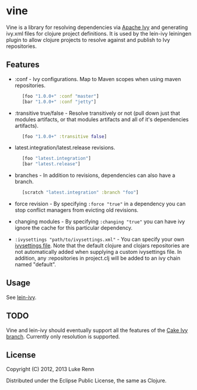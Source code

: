 # vine

Vine is a library for resolving dependencies via
[Apache Ivy](http://ant.apache.org/ivy/) and generating ivy.xml files for clojure project definitions.
It is used by the lein-ivy leiningen plugin to allow clojure projects to resolve against and publish to Ivy repositories.

## Features

* :conf - Ivy configurations.  Map to Maven scopes when using maven
  repositories.

```clojure
      [foo "1.0.0+" :conf "master"]
      [bar "1.0.0+" :conf "jetty"]
```      
      

* :transitive true/false - Resolve transitively or not (pull down just that modules artifacts, or that modules artifacts and all of it's dependencies artifacts).

```clojure
      [foo "1.0.0+" :transitive false]
```

* latest.integration/latest.release revisions.

```clojure      
      [foo "latest.integration"]
      [bar "latest.release"]
```

* branches - In addition to revisions, dependencies can also have a branch.  

```clojure      
      [scratch "latest.integration" :branch "foo"]
```

* force revision - By specifying `:force "true"` in a dependency you can stop conflict managers from evicting old revisions.

* changing modules - By specifying `:changing "true"` you can have ivy ignore the cache for this particular dependency.

* `:ivysettings "path/to/ivysettings.xml"` - You can specify your own [ivysettings file](http://ant.apache.org/ivy/history/latest-milestone/settings.html).  Note that the default clojure and clojars repositories are not automatically added when supplying a custom ivysettings file.  In addition, any :repositories in project.clj will be added to an ivy chain named "default".

## Usage

See [lein-ivy](https://github.com/lrenn/lein-ivy).
     
## TODO

Vine and lein-ivy should eventually support all the features of the 
[Cake Ivy branch](https://github.com/lrenn/cake/wiki/Ivy).  Currently only resolution is supported.

## License

Copyright (C) 2012, 2013 Luke Renn

Distributed under the Eclipse Public License, the same as Clojure.
